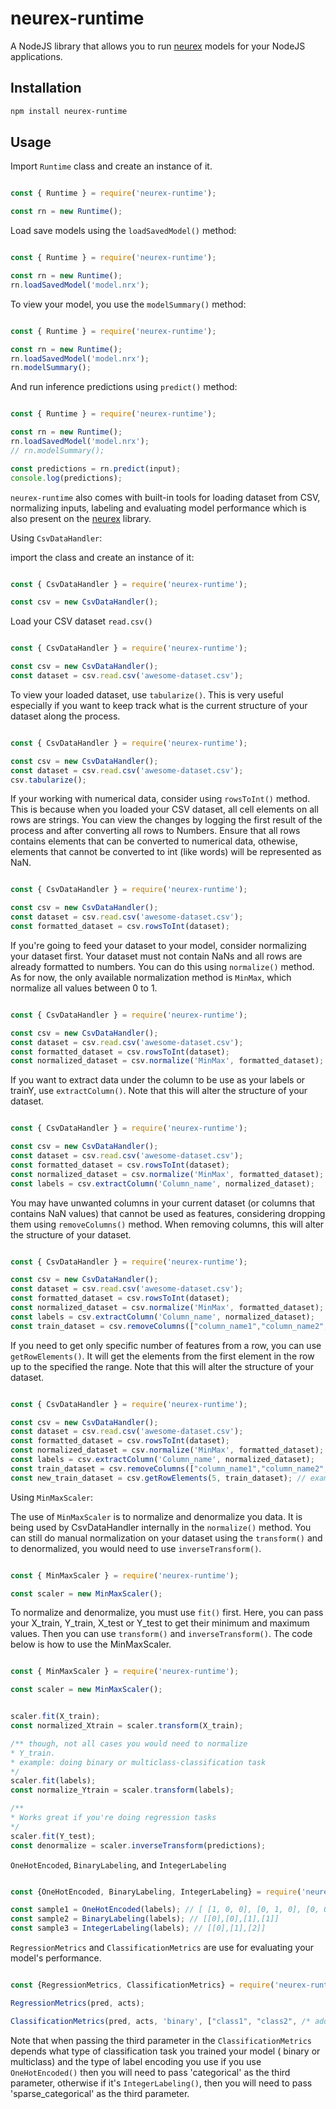 # neurex-runtime

A NodeJS library that allows you to run [neurex](https://www.npmjs.com/package/neurex) models for your NodeJS applications. 

## Installation
```bash
npm install neurex-runtime
```

## Usage
Import `Runtime` class and create an instance of it.

```Javascript

const { Runtime } = require('neurex-runtime');

const rn = new Runtime();

```

Load save models using the `loadSavedModel()` method:

```Javascript

const { Runtime } = require('neurex-runtime');

const rn = new Runtime();
rn.loadSavedModel('model.nrx');

```

To view your model, you use the `modelSummary()` method:

```Javascript

const { Runtime } = require('neurex-runtime');

const rn = new Runtime();
rn.loadSavedModel('model.nrx');
rn.modelSummary();


```

And run inference predictions using `predict()` method:

```Javascript

const { Runtime } = require('neurex-runtime');

const rn = new Runtime();
rn.loadSavedModel('model.nrx');
// rn.modelSummary();

const predictions = rn.predict(input);
console.log(predictions);
```

`neurex-runtime` also comes with built-in tools for loading dataset from CSV, normalizing inputs, labeling and evaluating model performance which is also present on the [neurex](https://www.npmjs.com/package/neurex) library.

Using `CsvDataHandler`:

import the class and create an instance of it:

```Javascript

const { CsvDataHandler } = require('neurex-runtime');

const csv = new CsvDataHandler();

```

Load your CSV dataset `read.csv()`

```Javascript

const { CsvDataHandler } = require('neurex-runtime');

const csv = new CsvDataHandler();
const dataset = csv.read.csv('awesome-dataset.csv');

```

To view your loaded dataset, use `tabularize()`. This is very useful especially if you want to keep track what is the current structure of your dataset along the process.

```Javascript

const { CsvDataHandler } = require('neurex-runtime');

const csv = new CsvDataHandler();
const dataset = csv.read.csv('awesome-dataset.csv');
csv.tabularize();

```

If your working with numerical data, consider using `rowsToInt()` method. This is because when you loaded your CSV dataset, all cell elements on all rows are strings. You can view the changes by logging the first result of the process and after converting all rows to Numbers. Ensure that all rows contains elements that can be converted to numerical data, othewise, elements that cannot be converted to int (like words) will be represented as NaN.

```Javascript

const { CsvDataHandler } = require('neurex-runtime');

const csv = new CsvDataHandler();
const dataset = csv.read.csv('awesome-dataset.csv');
const formatted_dataset = csv.rowsToInt(dataset);

```

If you're going to feed your dataset to your model, consider normalizing your dataset first. Your dataset must not contain NaNs and all rows are already formatted to numbers. You can do this using `normalize()` method. As for now, the only available normalization method is `MinMax`, which normalize all values between 0 to 1.

```Javascript

const { CsvDataHandler } = require('neurex-runtime');

const csv = new CsvDataHandler();
const dataset = csv.read.csv('awesome-dataset.csv');
const formatted_dataset = csv.rowsToInt(dataset);
const normalized_dataset = csv.normalize('MinMax', formatted_dataset);

```

If you want to extract data under the column to be use as your labels or trainY, use `extractColumn()`. Note that this will alter the structure of your dataset.

```Javascript

const { CsvDataHandler } = require('neurex-runtime');

const csv = new CsvDataHandler();
const dataset = csv.read.csv('awesome-dataset.csv');
const formatted_dataset = csv.rowsToInt(dataset);
const normalized_dataset = csv.normalize('MinMax', formatted_dataset);
const labels = csv.extractColumn('Column_name', normalized_dataset);

```

You may have unwanted columns in your current dataset (or columns that contains NaN values) that cannot be used as features, considering dropping them using `removeColumns()` method. When removing columns, this will alter the structure of your dataset.

```Javascript

const { CsvDataHandler } = require('neurex-runtime');

const csv = new CsvDataHandler();
const dataset = csv.read.csv('awesome-dataset.csv');
const formatted_dataset = csv.rowsToInt(dataset);
const normalized_dataset = csv.normalize('MinMax', formatted_dataset);
const labels = csv.extractColumn('Column_name', normalized_dataset);
const train_dataset = csv.removeColumns(["column_name1","column_name2", /* other column names */], normalized_dataset);

```

If you need to get only specific number of features from a row, you can use `getRowElements()`. It will get the elements from the first element in the row up to the specified the range. Note that this will alter the structure of your dataset.

```Javascript

const { CsvDataHandler } = require('neurex-runtime');

const csv = new CsvDataHandler();
const dataset = csv.read.csv('awesome-dataset.csv');
const formatted_dataset = csv.rowsToInt(dataset);
const normalized_dataset = csv.normalize('MinMax', formatted_dataset);
const labels = csv.extractColumn('Column_name', normalized_dataset);
const train_dataset = csv.removeColumns(["column_name1","column_name2", /* other column names */], normalized_dataset);
const new_train_dataset = csv.getRowElements(5, train_dataset); // example: from 7 features, now returns 5 features only. This will get the values under the first column up to the N column.

```

Using `MinMaxScaler`:

The use of `MinMaxScaler` is to normalize and denormalize you data. It is being used by CsvDataHandler internally in the `normalize()` method. You can still do manual normalization on your dataset using the `transform()` and to denormalized, you would need to use `inverseTransform()`.

```Javascript

const { MinMaxScaler } = require('neurex-runtime');

const scaler = new MinMaxScaler();

```

To normalize and denormalize, you must use `fit()` first. Here, you can pass your X_train, Y_train, X_test or Y_test to get their minimum and maximum values. Then you can use `transform()` and `inverseTransform()`. The code below is how to use the MinMaxScaler.

```Javascript

const { MinMaxScaler } = require('neurex-runtime');

const scaler = new MinMaxScaler();


scaler.fit(X_train);
const normalized_Xtrain = scaler.transform(X_train);

/** though, not all cases you would need to normalize
* Y_train. 
* example: doing binary or multiclass-classification task
*/
scaler.fit(labels);
const normalize_Ytrain = scaler.transform(labels);

/**
* Works great if you're doing regression tasks
*/
scaler.fit(Y_test);
const denormalize = scaler.inverseTransform(predictions);
```

`OneHotEncoded`, `BinaryLabeling`, and `IntegerLabeling`

```Javascript

const {OneHotEncoded, BinaryLabeling, IntegerLabeling} = require('neurex-runtime');

const sample1 = OneHotEncoded(labels); // [ [1, 0, 0], [0, 1, 0], [0, 0, 1]]
const sample2 = BinaryLabeling(labels); // [[0],[0],[1],[1]]
const sample3 = IntegerLabeling(labels); // [[0],[1],[2]]

```


`RegressionMetrics` and `ClassificationMetrics` are use for evaluating your model's performance.

```Javascript

const {RegressionMetrics, ClassificationMetrics} = require('neurex-runtime');

RegressionMetrics(pred, acts);

ClassificationMetrics(pred, acts, 'binary', ["class1", "class2", /* add more classes if you trained your model for multi-class classification*/])

```

Note that when passing the third parameter in the `ClassificationMetrics` depends what type of classification task you trained your model ( binary or multiclass) and the type of label encoding you use if you use `OneHotEncoded()` then you will need to pass 'categorical' as the third parameter, otherwise if it's `IntegerLabeling()`, then you will need to pass 'sparse_categorical' as the third parameter.













